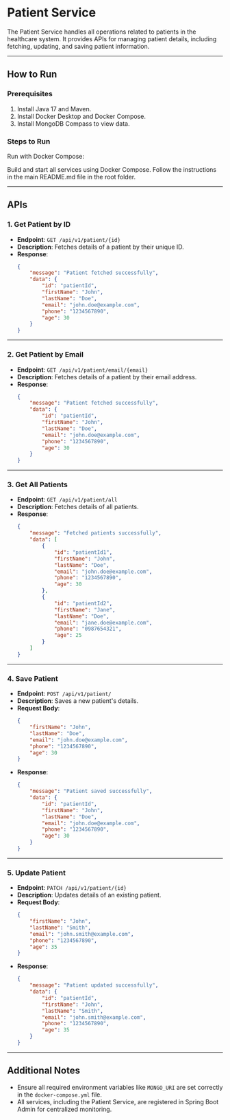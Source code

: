 
# Patient Service

The Patient Service handles all operations related to patients in the healthcare system. It provides APIs for managing patient details, including fetching, updating, and saving patient information.

---

## How to Run

### Prerequisites
1. Install Java 17 and Maven.
2. Install Docker Desktop and Docker Compose.
3. Install MongoDB Compass to view data.

### Steps to Run

Run with Docker Compose:

Build and start all services using Docker Compose.
Follow the instructions in the main README.md file in the root folder.

---

## APIs

### 1. **Get Patient by ID**
- **Endpoint**: `GET /api/v1/patient/{id}`
- **Description**: Fetches details of a patient by their unique ID.
- **Response**:
    ```json
    {
        "message": "Patient fetched successfully",
        "data": {
            "id": "patientId",
            "firstName": "John",
            "lastName": "Doe",
            "email": "john.doe@example.com",
            "phone": "1234567890",
            "age": 30
        }
    }
    ```

---

### 2. **Get Patient by Email**
- **Endpoint**: `GET /api/v1/patient/email/{email}`
- **Description**: Fetches details of a patient by their email address.
- **Response**:
    ```json
    {
        "message": "Patient fetched successfully",
        "data": {
            "id": "patientId",
            "firstName": "John",
            "lastName": "Doe",
            "email": "john.doe@example.com",
            "phone": "1234567890",
            "age": 30
        }
    }
    ```

---

### 3. **Get All Patients**
- **Endpoint**: `GET /api/v1/patient/all`
- **Description**: Fetches details of all patients.
- **Response**:
    ```json
    {
        "message": "Fetched patients successfully",
        "data": [
            {
                "id": "patientId1",
                "firstName": "John",
                "lastName": "Doe",
                "email": "john.doe@example.com",
                "phone": "1234567890",
                "age": 30
            },
            {
                "id": "patientId2",
                "firstName": "Jane",
                "lastName": "Doe",
                "email": "jane.doe@example.com",
                "phone": "0987654321",
                "age": 25
            }
        ]
    }
    ```

---

### 4. **Save Patient**
- **Endpoint**: `POST /api/v1/patient/`
- **Description**: Saves a new patient's details.
- **Request Body**:
    ```json
    {
        "firstName": "John",
        "lastName": "Doe",
        "email": "john.doe@example.com",
        "phone": "1234567890",
        "age": 30
    }
    ```
- **Response**:
    ```json
    {
        "message": "Patient saved successfully",
        "data": {
            "id": "patientId",
            "firstName": "John",
            "lastName": "Doe",
            "email": "john.doe@example.com",
            "phone": "1234567890",
            "age": 30
        }
    }
    ```

---

### 5. **Update Patient**
- **Endpoint**: `PATCH /api/v1/patient/{id}`
- **Description**: Updates details of an existing patient.
- **Request Body**:
    ```json
    {
        "firstName": "John",
        "lastName": "Smith",
        "email": "john.smith@example.com",
        "phone": "1234567890",
        "age": 35
    }
    ```
- **Response**:
    ```json
    {
        "message": "Patient updated successfully",
        "data": {
            "id": "patientId",
            "firstName": "John",
            "lastName": "Smith",
            "email": "john.smith@example.com",
            "phone": "1234567890",
            "age": 35
        }
    }
    ```

---

## Additional Notes

- Ensure all required environment variables like `MONGO_URI` are set correctly in the `docker-compose.yml` file.
- All services, including the Patient Service, are registered in Spring Boot Admin for centralized monitoring.
